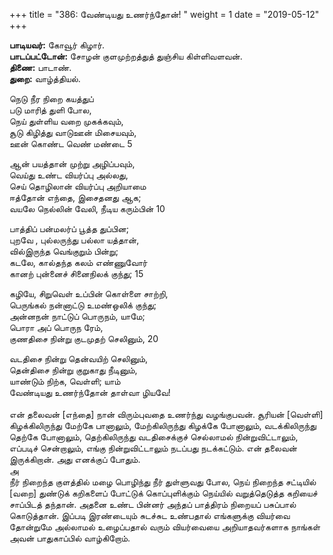 ﻿+++
title = "386: வேண்டியது உணர்ந்தோன்!  "
weight = 1
date = "2019-05-12"
+++

**பாடியவர்:** கோவூர் கிழார்.  
**பாடப்பட்டோன்:** சோழன் குளமுற்றத்துத் துஞ்சிய கிள்ளிவளவன்.  
**திணை:** பாடாண்.  
**துறை:** வாழ்த்தியல்.  
  
நெடு நீர நிறை கயத்துப்  
படு மாரித் துளி போல,  
நெய் துள்ளிய வறை முகக்கவும்,  
சூடு கிழித்து வாடுஊன் மிசையவும்,  
ஊன் கொண்ட வெண் மண்டை 5  
  
ஆன் பயத்தான் முற்று அழிப்பவும்,  
வெய்து உண்ட வியர்ப்பு அல்லது,  
செய் தொழிலான் வியர்ப்பு அறியாமை  
ஈத்தோன் எந்தை, இசைதனது ஆக;  
வயலே நெல்லின் வேலி, நீடிய கரும்பின் 10  
  
பாத்திப் பன்மலர்ப் பூத்த துப்பின;  
புறவே , புல்லருந்து பல்லா யத்தான்,  
வில்இருந்த வெங்குறும் பின்று;  
கடலே, கால்தந்த கலம் எண்ணுவோர்  
கானற் புன்னைச் சினைநிலக் குந்து; 15  
  
கழியே, சிறுவெள் உப்பின் கொள்ளை சாற்றி,  
பெருங்கல் நன்னாட்டு உமண்ஒலிக் குந்து;  
அன்னநன் நாட்டுப் பொருநம், யாமே;  
பொரா அப் பொருந ரேம்,  
குணதிசை நின்று குடமுதற் செலினும், 20  
  
வடதிசை நின்று தென்வயிற் செலினும்,  
தென்திசை நின்று குறுகாது நீடினும்,  
யாண்டும் நிற்க, வெள்ளி; யாம்  
வேண்டியது உணர்ந்தோன் தாள்வா ழியவே!  
   
என் தலைவன் [எந்தை] நான் விரும்புவதை உணர்ந்து வழங்குபவன். சூரியன் [வெள்ளி] கிழக்கிலிருந்து மேற்கே பானாலும், மேற்கிலிருந்து கிழக்கே போனாலும், வடக்கிலிருந்து தெற்கே போனாலும், தெற்கிலிருந்து வடதிசைக்குச் செல்லாமல் நின்றுவிட்டாலும், எப்படிச் சென்றாலும், எங்கு நின்றுவிட்டாலும் நடப்பது நடக்கட்டும். என் தலைவன் இருக்கிறான். அது எனக்குப் போதும்.  
அ  
நீர் நிறைந்த குளத்தில் மழை பொழிந்து நீர் துள்ளுவது போல, நெய் நிறைந்த சட்டியில் [வறை] துண்டுக் கறிகளைப் போட்டுக் கொப்புளிக்கும் நெய்யில் வறுத்தெடுத்த கறியைச் சாப்பிடத் தந்தான். அதனை உண்ட பின்னர் அந்தப் பாத்திரம் நிறையப் பசுப்பால் கொடுத்தான். இப்படி இரண்டையும் சுடச்சுட உண்பதால் எங்களுக்கு வியர்வை தோன்றுமே அல்லாமல் உழைப்பதால் வரும் வியர்வையை அறியாதவர்களாக நாங்கள் அவன் பாதுகாப்பில் வாழ்கிறோம்.  
